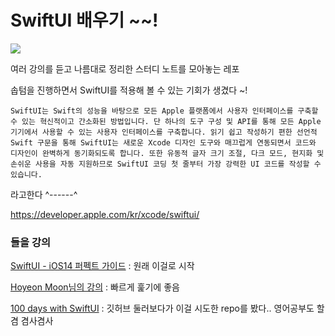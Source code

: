 # SwiftUI 배우기 ~~! 

![](https://developer.apple.com/assets/elements/icons/swiftui/swiftui-96x96.png)

여러 강의를 듣고 나름대로 정리한 스터디 노트를 모아놓는 레포

솝텀을 진행하면서 SwiftUI를 적용해 볼 수 있는 기회가 생겼다 ~!

```
SwiftUI는 Swift의 성능을 바탕으로 모든 Apple 플랫폼에서 사용자 인터페이스를 구축할 수 있는 혁신적이고 간소화된 방법입니다. 단 하나의 도구 구성 및 API를 통해 모든 Apple 기기에서 사용할 수 있는 사용자 인터페이스를 구축합니다. 읽기 쉽고 작성하기 편한 선언적 Swift 구문을 통해 SwiftUI는 새로운 Xcode 디자인 도구와 매끄럽게 연동되면서 코드와 디자인이 완벽하게 동기화되도록 합니다. 또한 유동적 글자 크기 조절, 다크 모드, 현지화 및 손쉬운 사용을 자동 지원하므로 SwiftUI 코딩 첫 줄부터 가장 강력한 UI 코드를 작성할 수 있습니다.
```

라고한다 ^------^

https://developer.apple.com/kr/xcode/swiftui/



### 들을 강의

[SwiftUI - iOS14 퍼펙트 가이드](https://www.inflearn.com/course/swift-ui-ios14/dashboard) : 원래 이걸로 시작

[Hoyeon Moon님의 강의](https://www.youtube.com/playlist?list=PLEwUUPKioB6JrkFcbEu19TaGMkL-dqt8E) : 빠르게 훑기에 좋음

[100 days with SwiftUI](https://www.hackingwithswift.com/100/swiftui) : 깃허브 둘러보다가 이걸 시도한 repo를 봤다.. 영어공부도 할 겸 겸사겸사

